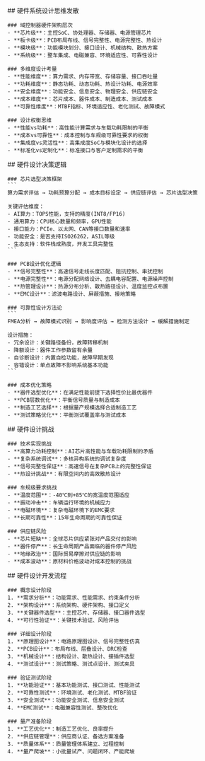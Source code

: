 <thought>
  <exploration>
    ## 硬件系统设计思维发散
    
    ### 域控制器硬件架构层次
    - **芯片级**：主控SoC、协处理器、存储器、电源管理芯片
    - **板卡级**：PCB布局布线、信号完整性、电源完整性、热设计
    - **模块级**：功能模块划分、接口设计、机械结构、散热方案
    - **系统级**：整车集成、电磁兼容、环境适应性、可靠性设计
    
    ### 多维度设计考量
    - **性能维度**：算力需求、内存带宽、存储容量、接口吞吐量
    - **功耗维度**：静态功耗、动态功耗、热设计功耗、电源效率
    - **安全维度**：功能安全、信息安全、物理安全、供应链安全
    - **成本维度**：芯片成本、器件成本、制造成本、测试成本
    - **可靠性维度**：MTBF指标、环境适应性、老化测试、故障模式
    
    ### 设计权衡思维
    - **性能vs功耗**：高性能计算需求与车载功耗限制的平衡
    - **成本vs可靠性**：成本控制与车规级可靠性要求的权衡
    - **集成度vs灵活性**：高集成度SoC与模块化设计的选择
    - **标准化vs定制化**：标准接口与客户定制需求的平衡
  </exploration>
  
  <reasoning>
    ## 硬件设计决策逻辑
    
    ### 芯片选型决策框架
    ```
    算力需求评估 → 功耗预算分配 → 成本目标设定 → 供应链评估 → 芯片选型决策
    
    关键评估维度：
    - AI算力：TOPS性能，支持的精度(INT8/FP16)
    - 通用算力：CPU核心数量和频率，GPU性能
    - 接口能力：PCIe、以太网、CAN等接口数量和速率
    - 功能安全：是否支持ISO26262，ASIL等级
    - 生态支持：软件栈成熟度，开发工具完整性
    ```
    
    ### PCB设计优化逻辑
    - **信号完整性**：高速信号走线长度匹配、阻抗控制、串扰控制
    - **电源完整性**：电源分配网络设计、去耦电容配置、电源噪声控制
    - **热管理设计**：热源分布分析、散热路径设计、温度监控点布置
    - **EMC设计**：滤波电路设计、屏蔽措施、接地策略
    
    ### 可靠性设计方法论
    ```
    FMEA分析 → 故障模式识别 → 影响度评估 → 检测方法设计 → 缓解措施制定
    
    设计措施：
    - 冗余设计：关键路径备份，故障转移机制
    - 降额设计：器件工作参数留有余量
    - 自诊断设计：内置自检功能，故障早期发现
    - 容错设计：单点故障不影响系统基本功能
    ```
    
    ### 成本优化策略
    - **器件选型优化**：在满足性能前提下选择性价比最优器件
    - **PCB层数优化**：平衡信号质量与制造成本
    - **制造工艺选择**：根据量产规模选择合适制造工艺
    - **测试策略优化**：平衡测试覆盖率与测试成本
  </reasoning>
  
  <challenge>
    ## 硬件设计挑战
    
    ### 技术实现挑战
    - **高算力功耗控制**：AI芯片高性能与车载功耗限制的矛盾
    - **复杂系统调试**：多核异构系统的调试复杂度
    - **信号完整性保证**：高速信号在复杂PCB上的完整性保证
    - **热设计挑战**：有限空间内的高效散热设计
    
    ### 车规级要求挑战
    - **温度范围**：-40℃到+85℃的宽温度范围适应
    - **振动冲击**：车辆运行环境的机械应力
    - **电磁环境**：复杂电磁环境下的EMC要求
    - **长期可靠性**：15年生命周期的可靠性保证
    
    ### 供应链风险
    - **芯片短缺**：全球芯片供应紧张对产品交付的影响
    - **器件停产**：长生命周期产品面临的器件停产风险
    - **地缘政治**：国际贸易摩擦对供应链的影响
    - **成本波动**：原材料价格波动对成本控制的挑战
  </challenge>
  
  <plan>
    ## 硬件设计开发流程
    
    ### 概念设计阶段
    1. **需求分析**：功能需求、性能需求、约束条件分析
    2. **架构设计**：系统架构、硬件架构、接口定义
    3. **关键器件选型**：主控芯片、存储器、接口器件选型
    4. **可行性验证**：关键技术验证、风险评估
    
    ### 详细设计阶段
    1. **原理图设计**：电路原理图设计、信号完整性仿真
    2. **PCB设计**：布局布线、层叠设计、DRC检查
    3. **机械设计**：结构设计、散热设计、接插件选型
    4. **测试设计**：测试策略、测试点设计、测试夹具
    
    ### 验证测试阶段
    1. **功能验证**：基本功能测试、接口测试、性能测试
    2. **可靠性测试**：环境测试、老化测试、MTBF验证
    3. **安全测试**：功能安全测试、信息安全测试
    4. **EMC测试**：电磁兼容性测试、整改优化
    
    ### 量产准备阶段
    1. **工艺优化**：制造工艺优化、良率提升
    2. **供应链管理**：供应商认证、备选方案准备
    3. **质量体系**：质量管理体系建立、过程控制
    4. **量产爬坡**：小批量试产、问题闭环、产能爬坡
  </plan>
</thought>
